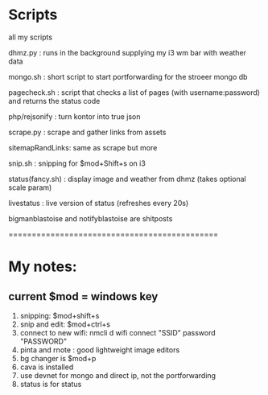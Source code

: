 # Scripts
all my scripts

dhmz.py		: runs in the background supplying my i3 wm bar with weather data

mongo.sh	: short script to start portforwarding for the stroeer mongo db

pagecheck.sh	: script that checks a list of pages (with username:password) and returns the status code

php/rejsonify	: turn kontor into true json

scrape.py	: scrape and gather links from assets

sitemapRandLinks: same as scrape but more

snip.sh		: snipping for $mod+Shift+s on i3

status(fancy.sh)      : display image and weather from dhmz (takes optional scale param) 

livestatus  :   live version of status (refreshes every 20s)

bigmanblastoise and notifyblastoise are shitposts

=============================================
# My notes:
## current $mod = windows key

1) snipping: $mod+shift+s
2) snip and edit: $mod+ctrl+s
3) connect to new wifi: nmcli d wifi connect "SSID" password "PASSWORD"
4) pinta and rnote : good lightweight image editors
5) bg changer is $mod+p
6) cava is installed 
7) use devnet for mongo and direct ip, not the portforwarding
8) status is for status
